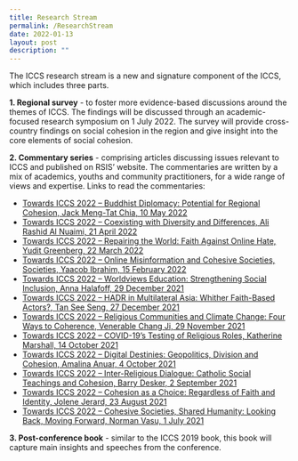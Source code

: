 ```yaml
---
title: Research Stream
permalink: /ResearchStream
date: 2022-01-13
layout: post
description: ""
---
```

The ICCS research stream is a new and signature component of the ICCS, which includes three parts.

**1. Regional survey** - to foster more evidence-based discussions around the themes of ICCS. The findings will be discussed through an academic-focused research symposium on 1 July 2022. The survey will provide cross-country findings on social cohesion in the region and give insight into the core elements of social cohesion.

**2. Commentary series** - comprising articles discussing issues relevant to ICCS and published on RSIS’ website. The commentaries are written by a mix of academics, youths and community practitioners, for a wide range of views and expertise. Links to read the commentaries:
* [Towards ICCS 2022 – Buddhist Diplomacy: Potential for Regional Cohesion, Jack Meng-Tat Chia, 10 May 2022](https://www.rsis.edu.sg/rsis-publication/rsis/towards-iccs-2022-buddhist-diplomacy-potential-for-regional-cohesion/)
* [Towards ICCS 2022 – Coexisting with Diversity and Differences, Ali Rashid Al Nuaimi, 21 April 2022](https://www.rsis.edu.sg/rsis-publication/rsis/towards-iccs-2022-coexisting-with-diversity-and-differences/)
* [Towards ICCS 2022 – Repairing the World: Faith Against Online Hate, Yudit Greenberg, 22 March 2022](https://www.rsis.edu.sg/rsis-publication/rsis/towards-iccs-2022-repairing-the-world-faith-against-online-hate/)
* [Towards ICCS 2022 – Online Misinformation and Cohesive Societies, Societies, Yaacob Ibrahim, 15 February 2022](https://www.rsis.edu.sg/rsis-publication/rsis/towards-iccs-2022-online-misinformation-and-cohesive-societies/)
* [Towards ICCS 2022 – Worldviews Education: Strengthening Social Inclusion, Anna Halafoff, 29 December 2021](https://www.rsis.edu.sg/rsis-publication/rsis/towards-iccs-2022-worldviews-education-strengthening-social-inclusion/)
* [Towards ICCS 2022 – HADR in Multilateral Asia: Whither Faith-Based Actors?, Tan See Seng, 27 December 2021](https://www.rsis.edu.sg/rsis-publication/rsis/towards-iccs-2022-hadr-in-multilateral-asia-whither-faith-based-actors/)
* [Towards ICCS 2022 – Religious Communities and Climate Change: Four Ways to Coherence, Venerable Chang Ji, 29 November 2021](https://www.rsis.edu.sg/rsis-publication/rsis/towards-iccs-2022-religious-communities-and-climate-change-four-ways-to-coherence/)
* [Towards ICCS 2022 – COVID-19’s Testing of Religious Roles, Katherine Marshall, 14 October 2021](https://www.rsis.edu.sg/rsis-publication/rsis/towards-iccs-2022-covid-19s-testing-of-religious-roles/)
* [Towards ICCS 2022 – Digital Destinies: Geopolitics, Division and Cohesion, Amalina Anuar, 4 October 2021](https://www.rsis.edu.sg/rsis-publication/cms/towards-iccs-2022-digital-destinies-geopolitics-division-and-cohesion/)
* [Towards ICCS 2022 – Inter-Religious Dialogue: Catholic Social Teachings and Cohesion, Barry Desker, 2 September 2021](https://www.rsis.edu.sg/rsis-publication/rsis/towards-iccs-2022-inter-religious-dialogue-catholic-social-teachings-and-cohesion/)
* [Towards ICCS 2022 – Cohesion as a Choice: Regardless of Faith and Identity, Jolene Jerard, 23 August 2021](https://www.rsis.edu.sg/rsis-publication/rsis/towards-iccs-2022-cohesion-as-a-choice-regardless-of-faith-and-identity/)
* [Towards ICCS 2022 – Cohesive Societies, Shared Humanity: Looking Back, Moving Forward, Norman Vasu, 1 July 2021](https://www.rsis.edu.sg/rsis-publication/cens/towards-iccs-2022-cohesive-societies-shared-humanity-looking-back-moving-forward/)

**3. Post-conference book** - similar to the ICCS 2019 book, this book will capture main insights and speeches from the conference.